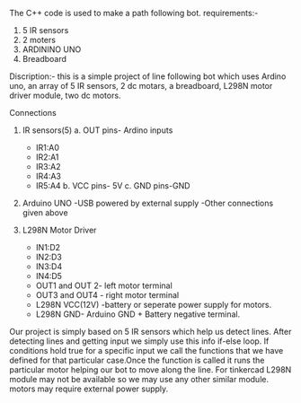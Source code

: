 The C++ code is used to make a path following bot.
requirements:-
1. 5 IR sensors
2. 2 moters
3. ARDININO UNO
4. Breadboard

Discription:-
this is a simple project of line following bot which uses Ardino uno, an array of 5 IR sensors, 2 dc motars, a breadboard, L298N motor driver module, two dc motors.

Connections
1. IR sensors(5)
a. OUT pins- Ardino inputs
     - IR1:A0
     - IR2:A1
     - IR3:A2
     - IR4:A3
     - IR5:A4
b. VCC pins- 5V
c. GND pins-GND

3. Arduino UNO
   -USB powered by external supply
   -Other connections given above
4. L298N Motor Driver
   - IN1:D2
   - IN2:D3
   - IN3:D4
   - IN4:D5
   - OUT1 and OUT 2- left motor terminal
   - OUT3 and OUT4 - right motor terminal
   - L298N VCC(12V) -battery or seperate power supply for  motors.
   - L298N GND- Arduino GND + Battery negative terminal.

Our project is simply based on 5 IR sensors which help us detect lines. After detecting lines and getting input we simply use this info if-else loop. If conditions hold true for a specific input we call the functions that we have defined for that particular case.Once the function is called it runs the particular motor helping our bot to move along the line.
For tinkercad L298N module may not be available so we may use any other similar module.
motors may require external power supply.
   

